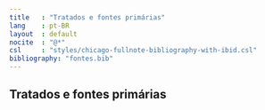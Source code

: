```yaml
---
title   : "Tratados e fontes primárias"
lang    : pt-BR
layout  : default
nocite  : "@*"
csl     : "styles/chicago-fullnote-bibliography-with-ibid.csl"
bibliography: "fontes.bib"
---
```


Tratados e fontes primárias
---------------------------

